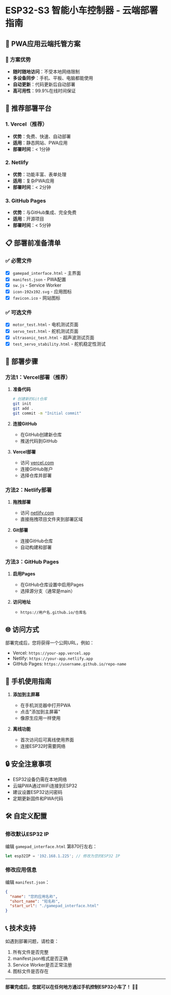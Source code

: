 # ESP32-S3 智能小车控制器 - 云端部署指南

## 📱 PWA应用云端托管方案

### 🌟 方案优势
- **随时随地访问**：不受本地网络限制
- **多设备同步**：手机、平板、电脑都能使用
- **自动更新**：代码更新后自动部署
- **高可用性**：99.9%在线时间保证

## 🚀 推荐部署平台

### 1. Vercel（推荐）
- **优势**：免费、快速、自动部署
- **适用**：静态网站、PWA应用
- **部署时间**：< 1分钟

### 2. Netlify
- **优势**：功能丰富、表单处理
- **适用**：复杂PWA应用
- **部署时间**：< 2分钟

### 3. GitHub Pages
- **优势**：与GitHub集成、完全免费
- **适用**：开源项目
- **部署时间**：< 5分钟

## 📋 部署前准备清单

### ✅ 必需文件
- [x] `gamepad_interface.html` - 主界面
- [x] `manifest.json` - PWA配置
- [x] `sw.js` - Service Worker
- [x] `icon-192x192.svg` - 应用图标
- [x] `favicon.ico` - 网站图标

### ✅ 可选文件
- [x] `motor_test.html` - 电机测试页面
- [x] `servo_test.html` - 舵机测试页面
- [x] `ultrasonic_test.html` - 超声波测试页面
- [x] `test_servo_stability.html` - 舵机稳定性测试

## 🔧 部署步骤

### 方法1：Vercel部署（推荐）

1. **准备代码**
   ```bash
   # 创建新的Git仓库
   git init
   git add .
   git commit -m "Initial commit"
   ```

2. **连接GitHub**
   - 在GitHub创建新仓库
   - 推送代码到GitHub

3. **Vercel部署**
   - 访问 [vercel.com](https://vercel.com)
   - 连接GitHub账户
   - 选择仓库并部署

### 方法2：Netlify部署

1. **拖拽部署**
   - 访问 [netlify.com](https://netlify.com)
   - 直接拖拽项目文件夹到部署区域

2. **Git部署**
   - 连接GitHub仓库
   - 自动构建和部署

### 方法3：GitHub Pages

1. **启用Pages**
   - 在GitHub仓库设置中启用Pages
   - 选择源分支（通常是main）

2. **访问地址**
   - `https://用户名.github.io/仓库名`

## 🌐 访问方式

部署完成后，您将获得一个公网URL，例如：
- Vercel: `https://your-app.vercel.app`
- Netlify: `https://your-app.netlify.app`
- GitHub Pages: `https://username.github.io/repo-name`

## 📱 手机使用指南

1. **添加到主屏幕**
   - 在手机浏览器中打开PWA
   - 点击"添加到主屏幕"
   - 像原生应用一样使用

2. **离线功能**
   - 首次访问后可离线使用界面
   - 连接ESP32时需要网络

## 🔒 安全注意事项

- ESP32设备仍需在本地网络
- 云端PWA通过WiFi连接到ESP32
- 建议设置ESP32访问密码
- 定期更新固件和PWA代码

## 🛠️ 自定义配置

### 修改默认ESP32 IP
编辑 `gamepad_interface.html` 第870行左右：
```javascript
let esp32IP = '192.168.1.225'; // 修改为您的ESP32 IP
```

### 修改应用信息
编辑 `manifest.json`：
```json
{
  "name": "您的应用名称",
  "short_name": "短名称",
  "start_url": "./gamepad_interface.html"
}
```

## 📞 技术支持

如遇到部署问题，请检查：
1. 所有文件是否完整
2. manifest.json格式是否正确
3. Service Worker是否正常注册
4. 图标文件是否存在

---

**部署完成后，您就可以在任何地方通过手机控制ESP32小车了！** 🚗📱